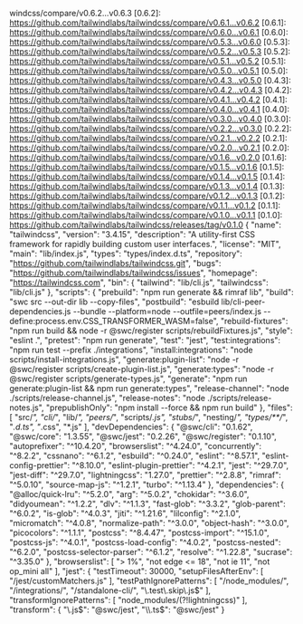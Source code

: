 windcss/compare/v0.6.2...v0.6.3
[0.6.2]: https://github.com/tailwindlabs/tailwindcss/compare/v0.6.1...v0.6.2
[0.6.1]: https://github.com/tailwindlabs/tailwindcss/compare/v0.6.0...v0.6.1
[0.6.0]: https://github.com/tailwindlabs/tailwindcss/compare/v0.5.3...v0.6.0
[0.5.3]: https://github.com/tailwindlabs/tailwindcss/compare/v0.5.2...v0.5.3
[0.5.2]: https://github.com/tailwindlabs/tailwindcss/compare/v0.5.1...v0.5.2
[0.5.1]: https://github.com/tailwindlabs/tailwindcss/compare/v0.5.0...v0.5.1
[0.5.0]: https://github.com/tailwindlabs/tailwindcss/compare/v0.4.3...v0.5.0
[0.4.3]: https://github.com/tailwindlabs/tailwindcss/compare/v0.4.2...v0.4.3
[0.4.2]: https://github.com/tailwindlabs/tailwindcss/compare/v0.4.1...v0.4.2
[0.4.1]: https://github.com/tailwindlabs/tailwindcss/compare/v0.4.0...v0.4.1
[0.4.0]: https://github.com/tailwindlabs/tailwindcss/compare/v0.3.0...v0.4.0
[0.3.0]: https://github.com/tailwindlabs/tailwindcss/compare/v0.2.2...v0.3.0
[0.2.2]: https://github.com/tailwindlabs/tailwindcss/compare/v0.2.1...v0.2.2
[0.2.1]: https://github.com/tailwindlabs/tailwindcss/compare/v0.2.0...v0.2.1
[0.2.0]: https://github.com/tailwindlabs/tailwindcss/compare/v0.1.6...v0.2.0
[0.1.6]: https://github.com/tailwindlabs/tailwindcss/compare/v0.1.5...v0.1.6
[0.1.5]: https://github.com/tailwindlabs/tailwindcss/compare/v0.1.4...v0.1.5
[0.1.4]: https://github.com/tailwindlabs/tailwindcss/compare/v0.1.3...v0.1.4
[0.1.3]: https://github.com/tailwindlabs/tailwindcss/compare/v0.1.2...v0.1.3
[0.1.2]: https://github.com/tailwindlabs/tailwindcss/compare/v0.1.1...v0.1.2
[0.1.1]: https://github.com/tailwindlabs/tailwindcss/compare/v0.1.0...v0.1.1
[0.1.0]: https://github.com/tailwindlabs/tailwindcss/releases/tag/v0.1.0
                                                                                                                                                                                                                                                                                                                                                                                                                                                                                                                                                                                                                                                                                                                                                                                                                                                                                                                                                                                                                                                                                                                                                                                                                                                                                                                                                                                                                                                                                                                                                                                                                                                                                                                                                                                                                                                                                                                                                                                                                                                                                                                                                                                                                                                                                                                                                                                                                                                                      {
  "name": "tailwindcss",
  "version": "3.4.15",
  "description": "A utility-first CSS framework for rapidly building custom user interfaces.",
  "license": "MIT",
  "main": "lib/index.js",
  "types": "types/index.d.ts",
  "repository": "https://github.com/tailwindlabs/tailwindcss.git",
  "bugs": "https://github.com/tailwindlabs/tailwindcss/issues",
  "homepage": "https://tailwindcss.com",
  "bin": {
    "tailwind": "lib/cli.js",
    "tailwindcss": "lib/cli.js"
  },
  "scripts": {
    "prebuild": "npm run generate && rimraf lib",
    "build": "swc src --out-dir lib --copy-files",
    "postbuild": "esbuild lib/cli-peer-dependencies.js --bundle --platform=node --outfile=peers/index.js --define:process.env.CSS_TRANSFORMER_WASM=false",
    "rebuild-fixtures": "npm run build && node -r @swc/register scripts/rebuildFixtures.js",
    "style": "eslint .",
    "pretest": "npm run generate",
    "test": "jest",
    "test:integrations": "npm run test --prefix ./integrations",
    "install:integrations": "node scripts/install-integrations.js",
    "generate:plugin-list": "node -r @swc/register scripts/create-plugin-list.js",
    "generate:types": "node -r @swc/register scripts/generate-types.js",
    "generate": "npm run generate:plugin-list && npm run generate:types",
    "release-channel": "node ./scripts/release-channel.js",
    "release-notes": "node ./scripts/release-notes.js",
    "prepublishOnly": "npm install --force && npm run build"
  },
  "files": [
    "src/*",
    "cli/*",
    "lib/*",
    "peers/*",
    "scripts/*.js",
    "stubs/*",
    "nesting/*",
    "types/**/*",
    "*.d.ts",
    "*.css",
    "*.js"
  ],
  "devDependencies": {
    "@swc/cli": "0.1.62",
    "@swc/core": "1.3.55",
    "@swc/jest": "0.2.26",
    "@swc/register": "0.1.10",
    "autoprefixer": "^10.4.20",
    "browserslist": "^4.24.0",
    "concurrently": "^8.2.2",
    "cssnano": "^6.1.2",
    "esbuild": "^0.24.0",
    "eslint": "^8.57.1",
    "eslint-config-prettier": "^8.10.0",
    "eslint-plugin-prettier": "^4.2.1",
    "jest": "^29.7.0",
    "jest-diff": "^29.7.0",
    "lightningcss": "1.27.0",
    "prettier": "^2.8.8",
    "rimraf": "^5.0.10",
    "source-map-js": "^1.2.1",
    "turbo": "^1.13.4"
  },
  "dependencies": {
    "@alloc/quick-lru": "^5.2.0",
    "arg": "^5.0.2",
    "chokidar": "^3.6.0",
    "didyoumean": "^1.2.2",
    "dlv": "^1.1.3",
    "fast-glob": "^3.3.2",
    "glob-parent": "^6.0.2",
    "is-glob": "^4.0.3",
    "jiti": "^1.21.6",
    "lilconfig": "^2.1.0",
    "micromatch": "^4.0.8",
    "normalize-path": "^3.0.0",
    "object-hash": "^3.0.0",
    "picocolors": "^1.1.1",
    "postcss": "^8.4.47",
    "postcss-import": "^15.1.0",
    "postcss-js": "^4.0.1",
    "postcss-load-config": "^4.0.2",
    "postcss-nested": "^6.2.0",
    "postcss-selector-parser": "^6.1.2",
    "resolve": "^1.22.8",
    "sucrase": "^3.35.0"
  },
  "browserslist": [
    "> 1%",
    "not edge <= 18",
    "not ie 11",
    "not op_mini all"
  ],
  "jest": {
    "testTimeout": 30000,
    "setupFilesAfterEnv": [
      "<rootDir>/jest/customMatchers.js"
    ],
    "testPathIgnorePatterns": [
      "/node_modules/",
      "/integrations/",
      "/standalone-cli/",
      "\\.test\\.skip\\.js$"
    ],
    "transformIgnorePatterns": [
      "node_modules/(?!lightningcss)"
    ],
    "transform": {
      "\\.js$": "@swc/jest",
      "\\.ts$": "@swc/jest"
    }